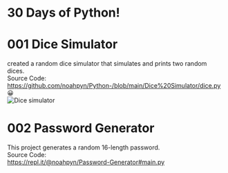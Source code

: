 # 30 Days of Python!  

# 001 Dice Simulator

created a random dice simulator that simulates and prints two random dices.
<br>
Source Code:<br> https://github.com/noahpyn/Python-/blob/main/Dice%20Simulator/dice.py 😀
<br>
![Dice simulator](https://user-images.githubusercontent.com/75100642/111679884-8614c480-8819-11eb-8ca7-00771af13ef2.PNG)


# 002 Password Generator 

This project generates a random 16-length password.
<br>
Source Code:<br> https://repl.it/@noahpyn/Password-Generator#main.py
<br>

